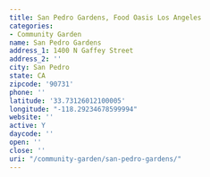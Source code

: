 ```yaml
---
title: San Pedro Gardens, Food Oasis Los Angeles
categories:
- Community Garden
name: San Pedro Gardens
address_1: 1400 N Gaffey Street
address_2: ''
city: San Pedro
state: CA
zipcode: '90731'
phone: ''
latitude: '33.73126012100005'
longitude: "-118.29234678599994"
website: ''
active: Y
daycode: ''
open: ''
close: ''
uri: "/community-garden/san-pedro-gardens/"
---
```


